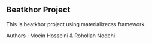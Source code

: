 ## Beatkhor Project
This is beatkhor project using materializecss framework.

Authors : Moein Hosseini & Rohollah Nodehi
